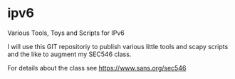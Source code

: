 # ipv6
Various Tools, Toys and Scripts for IPv6

I will use this GIT repositoriy to publish various little tools and scapy scripts and the like to augment my SEC546 class.

For details about the class see https://www.sans.org/sec546

